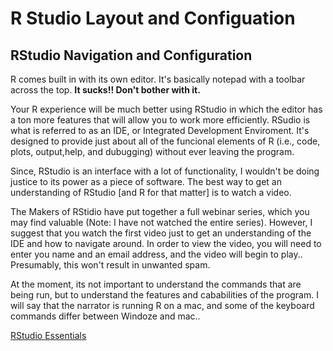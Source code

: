 # R Studio Layout and Configuation

## RStudio Navigation and Configuration
R comes built in with its own editor.  It's basically notepad with a toolbar across the top. **It sucks!! Don't bother with it.**
		
Your R experience will be much better using RStudio in which the editor has a ton more features that will allow you to work more efficiently.  RSudio is what is referred to as an IDE, or Integrated Development Enviroment. It's designed to provide just about all of the funcional elements of R (i.e., code, plots, output,help, and dubugging) without ever leaving the program.
		
Since, RStudio is an interface with a lot of functionality, I wouldn't be doing justice to its power as a piece of software.  The best way to get an understanding of RStudio [and R for that matter] is to watch a video.  

The Makers of RStidio have put together a full webinar series, which you may find valuable (Note: I have not watched the entire series).  However, I suggest that you watch the first video just to get an understanding of the IDE and how to navigate around.  In order to view the video, you will need to enter you name and an email address, and the video will begin to play.. Presumably, this won't result in unwanted spam.  

At the moment, its not important to understand the commands that are being run, but to understand the features and cababilities of the program.  I will say that the narrator is running R on a mac, and some of the keyboard commands differ between Windoze and mac..

[RStudio Essentials](https://www.rstudio.com/resources/webinars/rstudio-essentials-webinar-series-part-1/)
